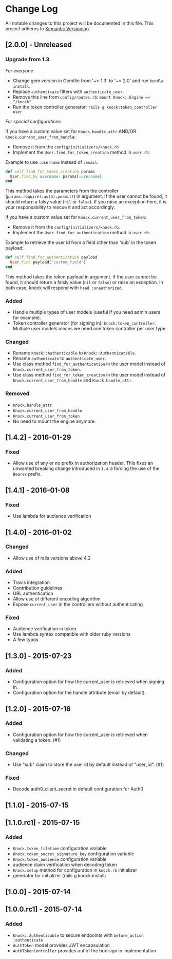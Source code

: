 # Change Log
All notable changes to this project will be documented in this file.
This project adheres to [Semantic Versioning](http://semver.org/).

## [2.0.0] - Unreleased

### Upgrade from 1.3

*For everyone*

- Change gem version in Gemfile from '~> 1.3' to '~> 2.0' and run `bundle install`.
- Replace `authenticate` filters with `authenticate_user`.
- Remove this line from   `config/routes.rb`: `mount Knock::Engine => "/knock"`
- Run the token controller generator: `rails g knock:token_controller user`

*For special configurations*

If you have a custom value set for `Knock.handle_attr` AND/OR `Knock.current_user_from_handle`:

- Remove it from the `config/initializers/knock.rb`
- Implement the `User.find_for_token_creation` method in `user.rb`:

Example to use `:username` instead of `:email`:

```ruby
def self.find_for_token_creation params
  User.find_by username: params[:username]
end
```

This method takes the parameters from the controller (`params.require(:auth).permit!`) in argument.
If the user cannot be found, it should return a falsy value (`nil` or `false`).
If you raise an exception here, it is your responsability to rescue it and act accordingly.


If you have a custom value set for `Knock.current_user_from_token`:

- Remove it from the `config/initializers/knock.rb`.
- Implement the `User.find_for_authentication` method in `user.rb`:

Example to retrieve the user id from a field other than 'sub' in the token payload:

```ruby
def self.find_for_authentication payload
  User.find payload['custom_field']
end
```

This method takes the token payload in argument.
If the user cannot be found, it should return a falsly value (`nil` or `false`) or raise an exception.
In both case, knock will respond with `head :unauthorized`.

### Added
- Handle multiple types of user models (useful if you need admin users for example).
- Token controller generator (for signing in): `knock:token_controller`. Multiple user models means we need one token controller per user type.

### Changed
- Rename `Knock::Authenticable` to `Knock::Authenticatable`.
- Rename `authenticate` to `authenticate_user`.
- Use class method `find_for_authentication` in the user model instead of `Knock.current_user_from_token`.
- Use class method `find_for_token_creation` in the user model instead of `Knock.current_user_from_handle` and `Knock.handle_attr`.

### Removed
- `Knock.handle_attr`
- `Knock.current_user_from_handle`
- `Knock.current_user_from_token`
- No need to mount the engine anymore.

## [1.4.2] - 2016-01-29
### Fixed
- Allow use of any or no prefix in authorization header.
This fixes an unwanted breaking change introduced in `1.4.0` forcing the use
of the `Bearer` prefix.

## [1.4.1] - 2016-01-08
### Fixed
- Use lambda for audience verification

## [1.4.0] - 2016-01-02
### Changed
- Allow use of rails versions above 4.2

### Added
- Travis integration
- Contribution guidelines
- URL authentication
- Allow use of different encoding algorithm
- Expose `current_user` in the controllers without authenticating

### Fixed
- Audience verification in token
- Use lambda syntax compatible with older ruby versions
- A few typos

## [1.3.0] - 2015-07-23
### Added
- Configuration option for how the current_user is retrieved when signing in.
- Configuration option for the handle attribute (email by default).

## [1.2.0] - 2015-07-16
### Added
- Configuration option for how the current_user is retrieved when validating
  a token. (#1)

### Changed
- Use "sub" claim to store the user id by default instead of "user_id". (#1)

### Fixed
- Decode auth0_client_secret in default configuration for Auth0

## [1.1.0] - 2015-07-15

## [1.1.0.rc1] - 2015-07-15
### Added
- `Knock.token_lifetime` configuration variable
- `Knock.token_secret_signature_key` configuration variable
- `Knock.token_audience` configuration variable
- audience claim verification when decoding token
- `Knock.setup` method for configuration in `knock.rb` initializer
- generator for initializer (rails g knock:install)

## [1.0.0] - 2015-07-14

## [1.0.0.rc1] - 2015-07-14
### Added
- `Knock::Authenticable` to secure endpoints with `before_action :authenticate`
- `AuthToken` model provides JWT encapsulation
- `AuthTokenController` provides out of the box sign in implementation

